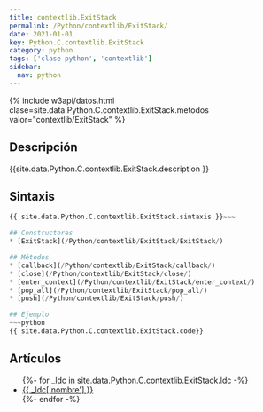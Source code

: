 ```yaml
---
title: contextlib.ExitStack
permalink: /Python/contextlib/ExitStack/
date: 2021-01-01
key: Python.C.contextlib.ExitStack
category: python
tags: ['clase python', 'contextlib']
sidebar: 
  nav: python
---
```


{% include w3api/datos.html clase=site.data.Python.C.contextlib.ExitStack.metodos valor="contextlib/ExitStack" %}

## Descripción
{{site.data.Python.C.contextlib.ExitStack.description }}

## Sintaxis
~~~python
{{ site.data.Python.C.contextlib.ExitStack.sintaxis }}~~~

## Constructores
* [ExitStack](/Python/contextlib/ExitStack/ExitStack/)

## Métodos
* [callback](/Python/contextlib/ExitStack/callback/)
* [close](/Python/contextlib/ExitStack/close/)
* [enter_context](/Python/contextlib/ExitStack/enter_context/)
* [pop_all](/Python/contextlib/ExitStack/pop_all/)
* [push](/Python/contextlib/ExitStack/push/)

## Ejemplo
~~~python
{{ site.data.Python.C.contextlib.ExitStack.code}}
~~~

## Artículos
<ul>
{%- for _ldc in site.data.Python.C.contextlib.ExitStack.ldc -%}
   <li>
       <a href="{{_ldc['url'] }}">{{ _ldc['nombre'] }}</a>
   </li>
{%- endfor -%}
</ul>
